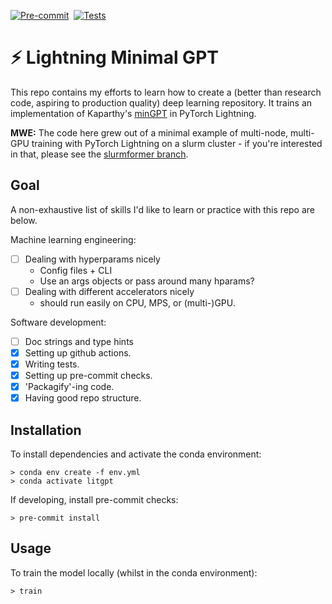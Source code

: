 [![Pre-commit](https://github.com/tomogwen/LitGPT/actions/workflows/pre-commit.yml/badge.svg)](https://github.com/tomogwen/LitGPT/actions/workflows/pre-commit.yml)&nbsp;&nbsp;[![Tests](https://github.com/tomogwen/LitGPT/actions/workflows/tests.yml/badge.svg)](https://github.com/tomogwen/LitGPT/actions/workflows/tests.yml)
# ⚡️ Lightning Minimal GPT

This repo contains my efforts to learn how to create a (better than research code, aspiring to production quality) deep learning repository. It trains an implementation of Kaparthy's [minGPT](https://github.com/karpathy/minGPT) in PyTorch Lightning.

**MWE:** The code here grew out of a minimal example of multi-node, multi-GPU training with PyTorch Lightning on a slurm cluster - if you're interested in that, please see the [slurmformer branch](https://github.com/tomogwen/LitGPT/tree/slurmformer).

## Goal

A non-exhaustive list of skills I'd like to learn or practice with this repo are below.

Machine learning engineering:
- [ ] Dealing with hyperparams nicely
    - Config files + CLI
    - Use an args objects or pass around many hparams?
- [ ] Dealing with different accelerators nicely
    - should run easily on CPU, MPS, or (multi-)GPU.

Software development:
- [ ] Doc strings and type hints
- [X] Setting up github actions.
- [X] Writing tests.
- [X] Setting up pre-commit checks.
- [X] 'Packagify'-ing code.
- [X] Having good repo structure.

## Installation

To install dependencies and activate the conda environment:
```
> conda env create -f env.yml
> conda activate litgpt
```

If developing, install pre-commit checks:
```
> pre-commit install
```

## Usage

To train the model locally (whilst in the conda environment):
```
> train
```
